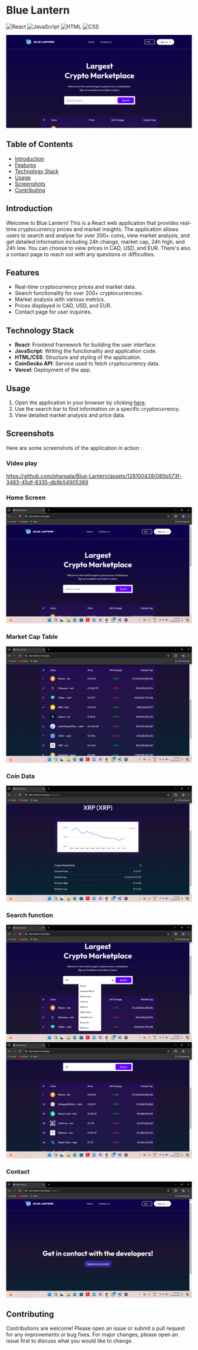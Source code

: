 # Blue Lantern

![React](https://img.shields.io/badge/React-61DAFB?style=for-the-badge&logo=react&logoColor=white)
![JavaScript](https://img.shields.io/badge/JavaScript-F7DF1E?style=for-the-badge&logo=javascript&logoColor=black)
![HTML](https://img.shields.io/badge/HTML5-E34F26?style=for-the-badge&logo=html5&logoColor=white)
![CSS](https://img.shields.io/badge/CSS-239120?&style=for-the-badge&logo=css3&logoColor=white)

![Display](public/display.png)

## Table of Contents

- [Introduction](#introduction)
- [Features](#features)
- [Technology Stack](#technology-stack)
- [Usage](#usage)
- [Screenshots](#screenshots)
- [Contributing](#contributing)

## Introduction

Welcome to Blue Lantern! This is a React web application that provides real-time cryptocurrency prices and market insights. The application allows users to search and analyse for over 200+ coins, view market analysis, and get detailed information including 24h change, market cap, 24h high, and 24h low. You can choose to view prices in CAD, USD, and EUR. There's also a contact page to reach out with any questions or difficulties.

## Features

- Real-time cryptocurrency prices and market data.
- Search functionality for over 200+ cryptocurrencies.
- Market analysis with various metrics.
- Prices displayed in CAD, USD, and EUR.
- Contact page for user inquiries.

## Technology Stack

- **React**: Frontend framework for building the user interface.
- **JavaScript**: Writing the functionality and application code.
- **HTML/CSS**: Structure and styling of the application.
- **CoinGecko API**: Service used to fetch cryptocurrency data.
- **Vercel**: Deployment of the app.

## Usage

1. Open the application in your browser by clicking [here](https://blue-lantern.vercel.app/).
2. Use the search bar to find information on a specific cryptocurrency.
3. View detailed market analysis and price data.

## Screenshots

Here are some screenshots of the application in action :

### Video play

https://github.com/pharpala/Blue-Lantern/assets/128100428/085b573f-3483-45df-8335-db9b54905389

### Home Screen

![Home Screen](public/homescreen.png)

### Market Cap Table

![Coin Table](public/table.png)

### Coin Data

![Coin Data](public/chart.png)

### Search function

![Serch](public/search.png)
![Serch-result](public/search-result.png)

### Contact

![Contact](public/contact.png)

## Contributing

Contributions are welcome! Please open an issue or submit a pull request for any improvements or bug fixes. For major changes, please open an issue first to discuss what you would like to change.
